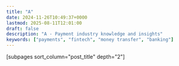 ```yaml
---
title: "A"
date: 2024-11-26T10:49:37+0000
lastmod: 2025-08-11T12:01:00
draft: false
description: "A - Payment industry knowledge and insights"
keywords: ["payments", "fintech", "money transfer", "banking"]
---
```


[subpages sort_column="post_title" depth="2"]